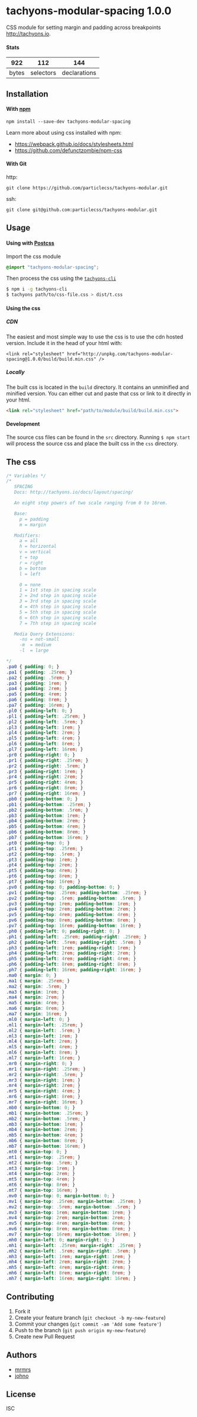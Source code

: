 # tachyons-modular-spacing 1.0.0

CSS module for setting margin and padding across breakpoints http://tachyons.io.

#### Stats

922 | 112 | 144
---|---|---
bytes | selectors | declarations

## Installation

#### With [npm](https://npmjs.com)

```
npm install --save-dev tachyons-modular-spacing
```

Learn more about using css installed with npm:
* https://webpack.github.io/docs/stylesheets.html
* https://github.com/defunctzombie/npm-css

#### With Git

http:
```
git clone https://github.com/particlecss/tachyons-modular.git
```

ssh:
```
git clone git@github.com:particlecss/tachyons-modular.git
```

## Usage

#### Using with [Postcss](https://github.com/postcss/postcss)

Import the css module

```css
@import "tachyons-modular-spacing";
```

Then process the css using the [`tachyons-cli`](https://github.com/tachyons-css/tachyons-cli)

```sh
$ npm i -g tachyons-cli
$ tachyons path/to/css-file.css > dist/t.css
```

#### Using the css

##### CDN
The easiest and most simple way to use the css is to use the cdn hosted version. Include it in the head of your html with:

```
<link rel="stylesheet" href="http://unpkg.com/tachyons-modular-spacing@1.0.0/build/build.min.css" />
```

##### Locally
The built css is located in the `build` directory. It contains an unminified and minified version.
You can either cut and paste that css or link to it directly in your html.

```html
<link rel="stylesheet" href="path/to/module/build/build.min.css">
```

#### Development

The source css files can be found in the `src` directory.
Running `$ npm start` will process the source css and place the built css in the `css` directory.

## The css

```css
/* Variables */
/*
   SPACING
   Docs: http://tachyons.io/docs/layout/spacing/

   An eight step powers of two scale ranging from 0 to 16rem.

   Base:
     p = padding
     m = margin

   Modifiers:
     a = all
     h = horizontal
     v = vertical
     t = top
     r = right
     b = bottom
     l = left

     0 = none
     1 = 1st step in spacing scale
     2 = 2nd step in spacing scale
     3 = 3rd step in spacing scale
     4 = 4th step in spacing scale
     5 = 5th step in spacing scale
     6 = 6th step in spacing scale
     7 = 7th step in spacing scale

   Media Query Extensions:
     -ns = not-small
     -m  = medium
     -l  = large

*/
.pa0 { padding: 0; }
.pa1 { padding: .25rem; }
.pa2 { padding: .5rem; }
.pa3 { padding: 1rem; }
.pa4 { padding: 2rem; }
.pa5 { padding: 4rem; }
.pa6 { padding: 8rem; }
.pa7 { padding: 16rem; }
.pl0 { padding-left: 0; }
.pl1 { padding-left: .25rem; }
.pl2 { padding-left: .5rem; }
.pl3 { padding-left: 1rem; }
.pl4 { padding-left: 2rem; }
.pl5 { padding-left: 4rem; }
.pl6 { padding-left: 8rem; }
.pl7 { padding-left: 16rem; }
.pr0 { padding-right: 0; }
.pr1 { padding-right: .25rem; }
.pr2 { padding-right: .5rem; }
.pr3 { padding-right: 1rem; }
.pr4 { padding-right: 2rem; }
.pr5 { padding-right: 4rem; }
.pr6 { padding-right: 8rem; }
.pr7 { padding-right: 16rem; }
.pb0 { padding-bottom: 0; }
.pb1 { padding-bottom: .25rem; }
.pb2 { padding-bottom: .5rem; }
.pb3 { padding-bottom: 1rem; }
.pb4 { padding-bottom: 2rem; }
.pb5 { padding-bottom: 4rem; }
.pb6 { padding-bottom: 8rem; }
.pb7 { padding-bottom: 16rem; }
.pt0 { padding-top: 0; }
.pt1 { padding-top: .25rem; }
.pt2 { padding-top: .5rem; }
.pt3 { padding-top: 1rem; }
.pt4 { padding-top: 2rem; }
.pt5 { padding-top: 4rem; }
.pt6 { padding-top: 8rem; }
.pt7 { padding-top: 16rem; }
.pv0 { padding-top: 0; padding-bottom: 0; }
.pv1 { padding-top: .25rem; padding-bottom: .25rem; }
.pv2 { padding-top: .5rem; padding-bottom: .5rem; }
.pv3 { padding-top: 1rem; padding-bottom: 1rem; }
.pv4 { padding-top: 2rem; padding-bottom: 2rem; }
.pv5 { padding-top: 4rem; padding-bottom: 4rem; }
.pv6 { padding-top: 8rem; padding-bottom: 8rem; }
.pv7 { padding-top: 16rem; padding-bottom: 16rem; }
.ph0 { padding-left: 0; padding-right: 0; }
.ph1 { padding-left: .25rem; padding-right: .25rem; }
.ph2 { padding-left: .5rem; padding-right: .5rem; }
.ph3 { padding-left: 1rem; padding-right: 1rem; }
.ph4 { padding-left: 2rem; padding-right: 2rem; }
.ph5 { padding-left: 4rem; padding-right: 4rem; }
.ph6 { padding-left: 8rem; padding-right: 8rem; }
.ph7 { padding-left: 16rem; padding-right: 16rem; }
.ma0 { margin: 0; }
.ma1 { margin: .25rem; }
.ma2 { margin: .5rem; }
.ma3 { margin: 1rem; }
.ma4 { margin: 2rem; }
.ma5 { margin: 4rem; }
.ma6 { margin: 8rem; }
.ma7 { margin: 16rem; }
.ml0 { margin-left: 0; }
.ml1 { margin-left: .25rem; }
.ml2 { margin-left: .5rem; }
.ml3 { margin-left: 1rem; }
.ml4 { margin-left: 2rem; }
.ml5 { margin-left: 4rem; }
.ml6 { margin-left: 8rem; }
.ml7 { margin-left: 16rem; }
.mr0 { margin-right: 0; }
.mr1 { margin-right: .25rem; }
.mr2 { margin-right: .5rem; }
.mr3 { margin-right: 1rem; }
.mr4 { margin-right: 2rem; }
.mr5 { margin-right: 4rem; }
.mr6 { margin-right: 8rem; }
.mr7 { margin-right: 16rem; }
.mb0 { margin-bottom: 0; }
.mb1 { margin-bottom: .25rem; }
.mb2 { margin-bottom: .5rem; }
.mb3 { margin-bottom: 1rem; }
.mb4 { margin-bottom: 2rem; }
.mb5 { margin-bottom: 4rem; }
.mb6 { margin-bottom: 8rem; }
.mb7 { margin-bottom: 16rem; }
.mt0 { margin-top: 0; }
.mt1 { margin-top: .25rem; }
.mt2 { margin-top: .5rem; }
.mt3 { margin-top: 1rem; }
.mt4 { margin-top: 2rem; }
.mt5 { margin-top: 4rem; }
.mt6 { margin-top: 8rem; }
.mt7 { margin-top: 16rem; }
.mv0 { margin-top: 0; margin-bottom: 0; }
.mv1 { margin-top: .25rem; margin-bottom: .25rem; }
.mv2 { margin-top: .5rem; margin-bottom: .5rem; }
.mv3 { margin-top: 1rem; margin-bottom: 1rem; }
.mv4 { margin-top: 2rem; margin-bottom: 2rem; }
.mv5 { margin-top: 4rem; margin-bottom: 4rem; }
.mv6 { margin-top: 8rem; margin-bottom: 8rem; }
.mv7 { margin-top: 16rem; margin-bottom: 16rem; }
.mh0 { margin-left: 0; margin-right: 0; }
.mh1 { margin-left: .25rem; margin-right: .25rem; }
.mh2 { margin-left: .5rem; margin-right: .5rem; }
.mh3 { margin-left: 1rem; margin-right: 1rem; }
.mh4 { margin-left: 2rem; margin-right: 2rem; }
.mh5 { margin-left: 4rem; margin-right: 4rem; }
.mh6 { margin-left: 8rem; margin-right: 8rem; }
.mh7 { margin-left: 16rem; margin-right: 16rem; }
```

## Contributing

1. Fork it
2. Create your feature branch (`git checkout -b my-new-feature`)
3. Commit your changes (`git commit -am 'Add some feature'`)
4. Push to the branch (`git push origin my-new-feature`)
5. Create new Pull Request

## Authors

* [mrmrs](http://mrmrs.io)
* [johno](http://johnotander.com)

## License

ISC

